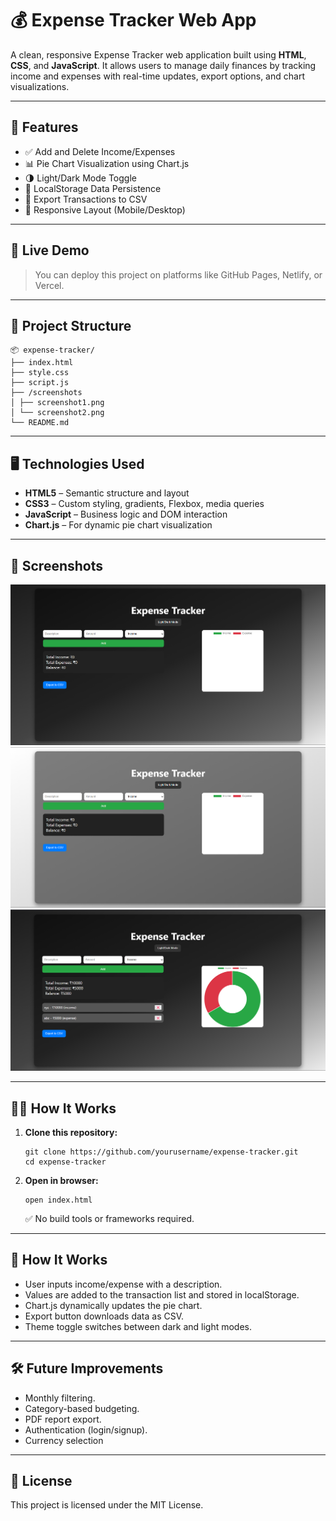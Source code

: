 # 💰 Expense Tracker Web App

A clean, responsive Expense Tracker web application built using **HTML**, **CSS**, and **JavaScript**. It allows users to manage daily finances by tracking income and expenses with real-time updates, export options, and chart visualizations.

---

## 📌 Features

- ✅ Add and Delete Income/Expenses
- 📊 Pie Chart Visualization using Chart.js
- 🌗 Light/Dark Mode Toggle
- 💾 LocalStorage Data Persistence
- 🧾 Export Transactions to CSV
- 📱 Responsive Layout (Mobile/Desktop)

---

## 🚀 Live Demo

> You can deploy this project on platforms like GitHub Pages, Netlify, or Vercel.

---

## 📁 Project Structure
```
📦 expense-tracker/
├── index.html
├── style.css
├── script.js
├── /screenshots
│ ├── screenshot1.png
│ └── screenshot2.png
└── README.md
```

---

## 🖥️ Technologies Used

- **HTML5** – Semantic structure and layout
- **CSS3** – Custom styling, gradients, Flexbox, media queries
- **JavaScript** – Business logic and DOM interaction
- **Chart.js** – For dynamic pie chart visualization

---

## 📸 Screenshots

![Dark Mode](screenshots/dark.png)
![Light Mode](screenshots/light.png)
![App Screenshot](screenshots/dark_io.png)

---

## 🧑‍💻 How It Works

1. **Clone this repository:**
   ```
   git clone https://github.com/yourusername/expense-tracker.git
   cd expense-tracker
   ```
2. **Open in browser:**
   ```
   open index.html
   ```

   ✅ No build tools or frameworks required.
---

## 🧠 How It Works

- User inputs income/expense with a description.
- Values are added to the transaction list and stored in localStorage.
- Chart.js dynamically updates the pie chart.
- Export button downloads data as CSV.
- Theme toggle switches between dark and light modes.

---

## 🛠️ Future Improvements

- Monthly filtering.
- Category-based budgeting.
- PDF report export.
- Authentication (login/signup).
- Currency selection

---

## 📄 License 
This project is licensed under the MIT License.
